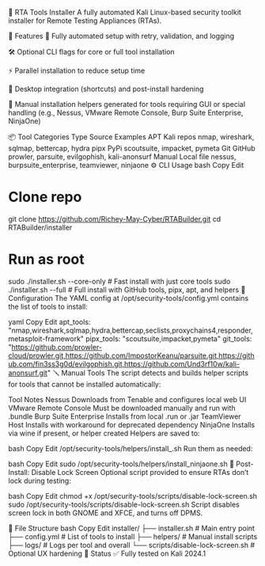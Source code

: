 🧰 RTA Tools Installer
A fully automated Kali Linux-based security toolkit installer for Remote Testing Appliances (RTAs).

🚀 Features
🔁 Fully automated setup with retry, validation, and logging

🛠 Optional CLI flags for core or full tool installation

⚡ Parallel installation to reduce setup time

🔐 Desktop integration (shortcuts) and post-install hardening

📄 Manual installation helpers generated for tools requiring GUI or special handling (e.g., Nessus, VMware Remote Console, Burp Suite Enterprise, NinjaOne)

📦 Tool Categories
Type	Source	Examples
APT	Kali repos	nmap, wireshark, sqlmap, bettercap, hydra
pipx	PyPi	scoutsuite, impacket, pymeta
Git	GitHub	prowler, parsuite, evilgophish, kali-anonsurf
Manual	Local file	nessus, burpsuite_enterprise, teamviewer, ninjaone
⚙️ CLI Usage
bash
Copy
Edit
# Clone repo
git clone https://github.com/Richey-May-Cyber/RTABuilder.git
cd RTABuilder/installer

# Run as root
sudo ./installer.sh --core-only    # Fast install with just core tools
sudo ./installer.sh --full         # Full install with GitHub tools, pipx, apt, and helpers
🧾 Configuration
The YAML config at /opt/security-tools/config.yml contains the list of tools to install:

yaml
Copy
Edit
apt_tools: "nmap,wireshark,sqlmap,hydra,bettercap,seclists,proxychains4,responder,metasploit-framework"
pipx_tools: "scoutsuite,impacket,pymeta"
git_tools: "https://github.com/prowler-cloud/prowler.git,https://github.com/ImpostorKeanu/parsuite.git,https://github.com/fin3ss3g0d/evilgophish.git,https://github.com/Und3rf10w/kali-anonsurf.git"
🪛 Manual Tools
The script detects and builds helper scripts for tools that cannot be installed automatically:

Tool	Notes
Nessus	Downloads from Tenable and configures local web UI
VMware Remote Console	Must be downloaded manually and run with .bundle
Burp Suite Enterprise	Installs from local .run or .jar
TeamViewer Host	Installs with workaround for deprecated dependency
NinjaOne	Installs via wine if present, or helper created
Helpers are saved to:

bash
Copy
Edit
/opt/security-tools/helpers/install_<tool>.sh
Run them as needed:

bash
Copy
Edit
sudo /opt/security-tools/helpers/install_ninjaone.sh
📜 Post-Install: Disable Lock Screen
Optional script provided to ensure RTAs don’t lock during testing:

bash
Copy
Edit
chmod +x /opt/security-tools/scripts/disable-lock-screen.sh
sudo /opt/security-tools/scripts/disable-lock-screen.sh
Script disables screen lock in both GNOME and XFCE, and turns off DPMS.

📂 File Structure
bash
Copy
Edit
installer/
├── installer.sh                      # Main entry point
├── config.yml                        # List of tools to install
├── helpers/                          # Manual install scripts
├── logs/                             # Logs per tool and overall
└── scripts/disable-lock-screen.sh    # Optional UX hardening
🧪 Status
✅ Fully tested on Kali 2024.1
